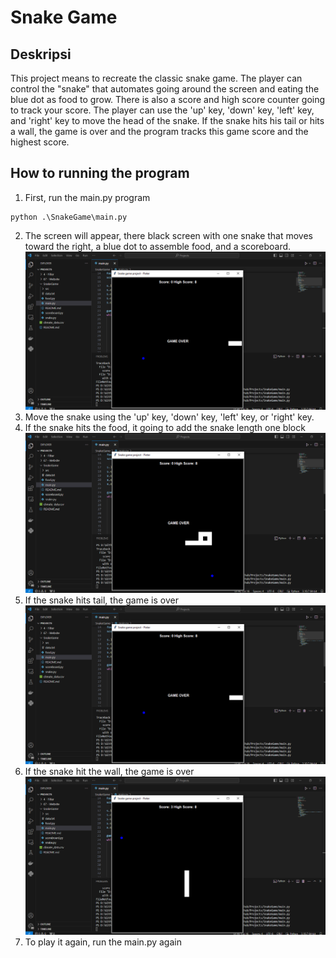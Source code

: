 # Snake Game
## Deskripsi
This project means to recreate the classic snake game. The player can control the "snake" that automates going around the screen and eating the blue dot as food to grow. There is also a score and high score counter going to track your score. The player can use the 'up' key, 'down' key, 'left' key, and 'right' key to move the head of the snake. If the snake hits his tail or hits a wall, the game is over and the program tracks this game score and the highest score.

## How to running the program
1. First, run the main.py program
```
python .\SnakeGame\main.py
```
2. The screen will appear, there black screen with one snake that moves toward the right, a blue dot to assemble food, and a scoreboard. 
![start screen](src/image1.png)
3. Move the snake using the 'up' key, 'down' key, 'left' key, or 'right' key. 
4. If the snake hits the food, it going to add the snake length one block
![start screen](src/image2.png)
5. If the snake hits tail, the game is over
![start screen](src/image3.png)
6. If the snake hit the wall, the game is over
![start screen](src/image4.png)
7. To play it again, run the main.py again